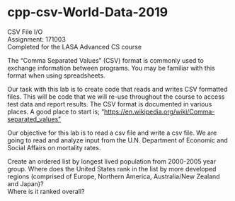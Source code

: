 # cpp-csv-World-Data-2019
CSV File I/O  
Assignment: 171003  
Completed for the LASA Advanced CS course

The “Comma Separated Values” (CSV) format is commonly used to exchange information between programs.  You may be familiar with this format when using spreadsheets.

Our task with this lab is to create code that reads and writes CSV formatted files.  This will be code that we will re-use throughout the course to access test data and report results.  The CSV format is documented in various places.  A good place to start is; “https://en.wikipedia.org/wiki/Comma-separated_values”

Our objective for this lab is to read a csv file and write a csv file.  We are going to read and analyze input from the U.N. Department of Economic and Social Affairs on mortality rates.

Create an ordered list by longest lived population from 2000-2005 year group.
Where does the United States rank in the list by more developed regions (comprised of Europe, Northern America, Australia/New Zealand and Japan)?  
Where is it ranked overall?  
